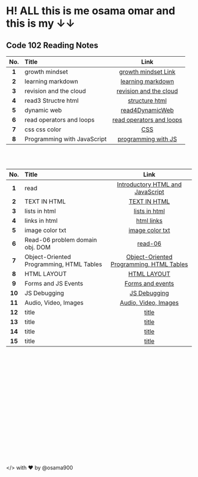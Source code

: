 # H! ALL this is me osama omar and this is my &#8595;&#8595;

## Code 102 Reading Notes

| **No.** | **Title**                   |                                             **Link**                                             |
| :-----: | :-------------------------- | :----------------------------------------------------------------------------------------------: |
|  **1**  | growth mindset              |         [growth mindset Link](https://osama900.github.io/reading-notes/growth%20mindset)         |
|  **2**  | learning markdown           |        [learning markdown](https://osama900.github.io/reading-notes/Learning%20Markdown)         |
|  **3**  | revision and the cloud      | [revision and the cloud](https://osama900.github.io/reading-notes/Revisions%20and%20the%20Cloud) |
|  **4**  | read3 Structre html         |          [structure html](https://osama900.github.io/reading-notes/read3StructureHtml)           |
|  **5**  | dynamic web                 |           [read4DynamicWeb](https://osama900.github.io/reading-notes/read4DynamicWeb)            |
|  **6**  | read operators and loops    |      [read operators and loops](https://osama900.github.io/reading-notes/read%20operators)       |
|  **7**  | css css color               |               [CSS](https://osama900.github.io/reading-notes/design%20with%20css)                |
|  **8**  | Programming with JavaScript |      [programming with JS](https://osama900.github.io/reading-notes/read%207programmingJS)       |

<br>
<br>

| **No.** | **Title**                                |                                                   **Link**                                                   |
| :-----: | :--------------------------------------- | :----------------------------------------------------------------------------------------------------------: |
|  **1**  | read                                     |          [Introductory HTML and JavaScript](https://osama900.github.io/reading-notes/level2/read1)           |
|  **2**  | TEXT IN HTML                             |              [TEXT IN HTML](https://osama900.github.io/reading-notes/level2/class%202/class-02)              |
|  **3**  | lists in html                            |              [lists in html](https://osama900.github.io/reading-notes/level2/class-03/read-03)               |
|  **4**  | links in html                            |                [html links](https://osama900.github.io/reading-notes/level2/class-04/read-04)                |
|  **5**  | image color txt                          |             [image color txt](https://osama900.github.io/reading-notes/level2/class-05/read-05)              |
|  **6**  | Read-06 problem domain obj. DOM          |                 [read-06](https://osama900.github.io/reading-notes/level2/class-06/read-06)                  |
|  **7**  | Object-Oriented Programming, HTML Tables | [Object-Oriented Programming, HTML Tables](https://osama900.github.io/reading-notes/level2/class-07/read-07) |
|  **8**  | HTML LAYOUT                              |               [HTML LAYOUT](https://osama900.github.io/reading-notes/level2/class-08/read-08)                |
|  **9**  | Forms and JS Events                      |             [Forms and events](https://osama900.github.io/reading-notes/level2/class-09/read-09)             |
| **10**  | JS Debugging                             |               [JS Debugging](https://osama900.github.io/reading-notes/level2/class-10/read-10)               |
| **11**  | Audio, Video, Images                     |                                          [Audio, Video, Images](#)                                           |
| **12**  | title                                    |                                                  [title](#)                                                  |
| **13**  | title                                    |                                                  [title](#)                                                  |
| **14**  | title                                    |                                                  [title](#)                                                  |
| **15**  | title                                    |                                                  [title](#)                                                  |

<br>

<br>

<br>

<br>
<br>
<br>
<br>
<br>
<br><br>

<br>

<br>
<br>
<br>
<br>
<br>
<br>

</> with ❤️ by @osama900
